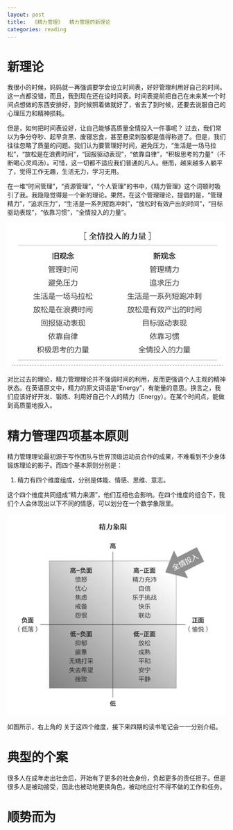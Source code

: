 ```yaml
---
layout: post
title:  《精力管理》  精力管理的新理论
categories: reading
---
```


# 新理论

我很小的时候，妈妈就一再强调要学会设立时间表，好好管理利用好自己的时间。这一点都没错，而且，我到现在还在设时间表。时间表提前把自己在未来某一个时间点想做的东西安排好，到时候照着做就好了，省去了到时候，还要去说服自己的心理压力和精神损耗。

但是，如何把时间表设好，让自己能够高质量全情投入一件事呢？ 过去，我们常以为争分夺秒、起早贪黑、废寝忘食，甚至悬梁刺股都是值得称道了。但是，我们往往忽略了质量的问题。我们认为要管理好时间，避免压力，“生活是一场马拉松”，“放松是在浪费时间”，“回报驱动表现”，“依靠自律”，“积极思考的力量”（不断喝心灵鸡汤）。可惜，这一切都不适应我们普通的凡人。继而，越来越多人躺平了，觉得工作无趣，生活无力，学习无用。

在一堆“时间管理”，“资源管理”，“个人管理”的书中，《精力管理》这个词顿时吸引了我。我隐隐觉得是一个新的理论。果然，在这个管理理论，提倡的是，“管理精力”，“追求压力”，“生活是一系列短跑冲刺”，“放松时有效产出的时间”，“目标驱动表现”，“依靠习惯”，“全情投入的力量”。

![精力管理-新理论](/assets/%E7%B2%BE%E5%8A%9B%E7%AE%A1%E7%90%86-%E6%96%B0%E7%90%86%E8%AE%BA.png)

对比过去的理论，精力管理理论并不强调时间的利用，反而更强调个人主观的精神状态。在英语原文中，精力的原文词语是“Energy”，有能量的意思。换言之，我们应该好好开发、锻炼、利用好自己个人的精力（Energy）。在某个时间点，能做到高质量地投入。

# 精力管理四项基本原则

精力管理理论最初源于写作团队与世界顶级运动员合作的成果，不难看到不少身体锻炼理论的影子。而四个基本原则分别是：

1. 精力有四个维度组成，分别是体能、情感、思维、意志。

这个四个维度共同组成“精力来源”，他们互相也会影响。在四个维度的组合下，我们个人会体现出以下不同的情感，可以划分在一个数学象限里。

![精力管理-精力象限](/assets/%E7%B2%BE%E5%8A%9B%E7%AE%A1%E7%90%86-%E7%B2%BE%E5%8A%9B%E8%B1%A1%E9%99%90.png)

如图所示，右上角的
关于这四个维度，接下来四期的读书笔记会一一分别介绍。

# 典型的个案

很多人在成年走出社会后，开始有了更多的社会身份，负起更多的责任担子。但是很多人是被动接受，因此也被动地更换角色，被动地应付不得不做的工作和任务。

# 顺势而为


<!--stackedit_data:
eyJoaXN0b3J5IjpbMTY2NTY0MTk1MSw0MDk5NDA2NDZdfQ==
-->